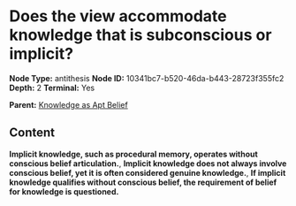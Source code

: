 # Does the view accommodate knowledge that is subconscious or implicit?

**Node Type:** antithesis
**Node ID:** 10341bc7-b520-46da-b443-28723f355fc2
**Depth:** 2
**Terminal:** Yes

**Parent:** [Knowledge as Apt Belief](knowledge-as-apt-belief.md)

## Content

**Implicit knowledge, such as procedural memory, operates without conscious belief articulation.**, **Implicit knowledge does not always involve conscious belief, yet it is often considered genuine knowledge.**, **If implicit knowledge qualifies without conscious belief, the requirement of belief for knowledge is questioned.**

